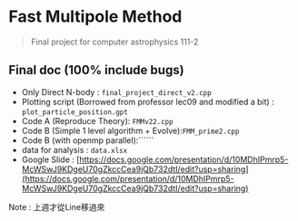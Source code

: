 # Fast Multipole Method
> Final project for computer astrophysics 111-2

## Final doc (100% include bugs)
- Only Direct N-body : ```final_project_direct_v2.cpp```
- Plotting script (Borrowed from professor lec09 and modified a bit) : ```plot_particle_position.gpt```
- Code A (Reproduce Theory): ```FMMv22.cpp```
- Code B (Simple 1 level algorithm + Evolve):```FMM_prime2.cpp```
- Code B (with openmp parallel):``````
- data for analysis : ```data.xlsx```
- Google Slide : [https://docs.google.com/presentation/d/10MDhIPmrp5-McWSwJ9KDgeU70gZkccCea9jQb732dtI/edit?usp=sharing](https://docs.google.com/presentation/d/10MDhIPmrp5-McWSwJ9KDgeU70gZkccCea9jQb732dtI/edit?usp=sharing)

Note : 上週才從Line移過來

